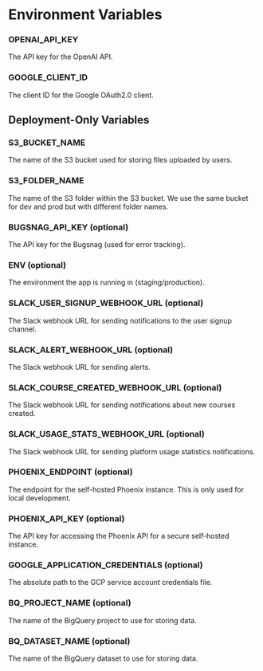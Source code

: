 # Environment Variables

### OPENAI_API_KEY
The API key for the OpenAI API.

### GOOGLE_CLIENT_ID
The client ID for the Google OAuth2.0 client.

## Deployment-Only Variables

### S3_BUCKET_NAME
The name of the S3 bucket used for storing files uploaded by users.

### S3_FOLDER_NAME
The name of the S3 folder within the S3 bucket. We use the same bucket for dev and prod but with different folder names.

### BUGSNAG_API_KEY (optional)
The API key for the Bugsnag (used for error tracking).

### ENV (optional)
The environment the app is running in (staging/production).

### SLACK_USER_SIGNUP_WEBHOOK_URL (optional)
The Slack webhook URL for sending notifications to the user signup channel.

### SLACK_ALERT_WEBHOOK_URL (optional)
The Slack webhook URL for sending alerts.

### SLACK_COURSE_CREATED_WEBHOOK_URL (optional)
The Slack webhook URL for sending notifications about new courses created.

### SLACK_USAGE_STATS_WEBHOOK_URL (optional)
The Slack webhook URL for sending platform usage statistics notifications.

### PHOENIX_ENDPOINT (optional)
The endpoint for the self-hosted Phoenix instance. This is only used for local development.

### PHOENIX_API_KEY (optional)
The API key for accessing the Phoenix API for a secure self-hosted instance.

### GOOGLE_APPLICATION_CREDENTIALS (optional)
The absolute path to the GCP service account credentials file.

### BQ_PROJECT_NAME (optional)
The name of the BigQuery project to use for storing data.

### BQ_DATASET_NAME (optional)
The name of the BigQuery dataset to use for storing data.